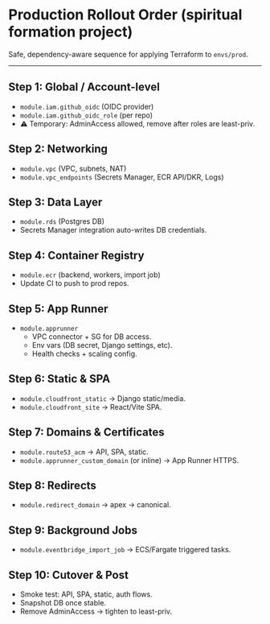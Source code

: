 
# Production Rollout Order (spiritual formation project)

Safe, dependency-aware sequence for applying Terraform to `envs/prod`.

---

## Step 1: Global / Account-level

- `module.iam.github_oidc` (OIDC provider)
- `module.iam.github_oidc_role` (per repo)
- ⚠️ Temporary: AdminAccess allowed, remove after roles are least-priv.

## Step 2: Networking

- `module.vpc` (VPC, subnets, NAT)
- `module.vpc_endpoints` (Secrets Manager, ECR API/DKR, Logs)

## Step 3: Data Layer

- `module.rds` (Postgres DB)
- Secrets Manager integration auto-writes DB credentials.

## Step 4: Container Registry

- `module.ecr` (backend, workers, import job)
- Update CI to push to prod repos.

## Step 5: App Runner

- `module.apprunner`
  - VPC connector + SG for DB access.
  - Env vars (DB secret, Django settings, etc).
  - Health checks + scaling config.

## Step 6: Static & SPA

- `module.cloudfront_static` → Django static/media.
- `module.cloudfront_site` → React/Vite SPA.

## Step 7: Domains & Certificates

- `module.route53_acm` → API, SPA, static.
- `module.apprunner_custom_domain` (or inline) → App Runner HTTPS.

## Step 8: Redirects

- `module.redirect_domain` → apex → canonical.

## Step 9: Background Jobs

- `module.eventbridge_import_job` → ECS/Fargate triggered tasks.

## Step 10: Cutover & Post

- Smoke test: API, SPA, static, auth flows.
- Snapshot DB once stable.
- Remove AdminAccess → tighten to least-priv.
